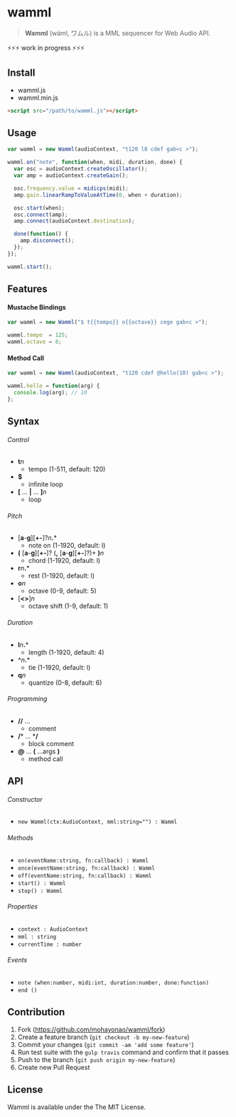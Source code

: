 # wamml

> **Wamml** (wáml, ワムル) is a MML sequencer for Web Audio API.

:zap::zap::zap: work in progress :zap::zap::zap:

## Install

  - wamml.js
  - wamml.min.js

```html
<script src="/path/to/wamml.js"></script>
```

## Usage

```javascript
var wamml = new Wamml(audioContext, "t120 l8 cdef gab<c >");

wamml.on("note", function(when, midi, duration, done) {
  var osc = audioContext.createOscillator();
  var amp = audioContext.createGain();

  osc.frequency.value = midicps(midi);
  amp.gain.linearRampToValueAtTime(0, when + duration);

  osc.start(when);
  osc.connect(amp);
  amp.connect(audioContext.destination);

  done(function() {
    amp.disconnect();
  });
});

wamml.start();
```

## Features

#### Mustache Bindings

```javascript
var wamml = new Wamml("$ t{{tempo}} o{{octave}} cege gab<c >");

wamml.tempo  = 125;
wamml.octave = 8;
```

#### Method Call

```javascript
var wamml = new Wamml(audioContext, "t120 cdef @hello(10) gab<c >");

wamml.hello = function(arg) {
  console.log(arg); // 10
};
```

## Syntax

###### Control

  - **t**_n_
    - tempo (1-511, default: 120)
  - **$**
    - infinite loop
  - **[** ... **|** ... **]**_n_
    - loop

###### Pitch

  - [**a**-**g**][**+-**]?_n_**.***
    - note on (1-1920, default: l)
  - **(** [**a**-**g**][**+-**]? (**,** [**a**-**g**][**+-**]?)+ **)**_n_
    - chord (1-1920, default: l)
  - **r**_n_**.***
    - rest (1-1920, default: l)
  - **o**_n_
    - octave (0-9, default: 5)
  - [**<>**]_n_
    - octave shift (1-9, default: 1)

###### Duration

  - **l**_n_**.***
    - length (1-1920, default: 4)
  - **^**_n_**.***
    - tie (1-1920, default: l)
  - **q**_n_
    - quantize (0-8, default: 6)

###### Programming

  - **//** ...
    - comment
  - **/*** ... ***/**
    - block comment
  - **@** ... **(** ...args **)**
    - method call

## API

###### Constructor

  - `new Wamml(ctx:AudioContext, mml:string="") : Wamml`

###### Methods

  - `on(eventName:string, fn:callback) : Wamml`
  - `once(eventName:string, fn:callback) : Wamml`
  - `off(eventName:string, fn:callback) : Wamml`
  - `start() : Wamml`
  - `stop() : Wamml`

###### Properties

  - `context : AudioContext`
  - `mml : string`
  - `currentTime : number`

###### Events

  - `note (when:number, midi:int, duration:number, done:function)`
  - `end ()`

## Contribution

  1. Fork (https://github.com/mohayonao/wamml/fork)
  1. Create a feature branch (`git checkout -b my-new-feature`)
  1. Commit your changes (`git commit -am 'add some feature'`)
  1. Run test suite with the `gulp travis` command and confirm that it passes
  1. Push to the branch (`git push origin my-new-feature`)
  1. Create new Pull Request

## License

Wamml is available under the The MIT License.
